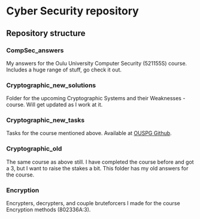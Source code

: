 # Cyber Security repository

## Repository structure

### CompSec_answers

My answers for the Oulu University Computer Security (521155S) course. Includes a huge range of stuff, go check it out.

### Cryptographic_new_solutions

Folder for the upcoming Cryptographic Systems and their Weaknesses - course. Will get updated as I work at it.

### Cryptographic_new_tasks

Tasks for the course mentioned above. Available at [OUSPG Github](https://github.com/ouspg/CryptoCourse).

### Cryptographic_old

The same course as above still. I have completed the course before and got a 3, but I want to raise the stakes a bit. This folder has my old answers for the course.

### Encryption

Encrypters, decrypters, and couple bruteforcers I made for the course Encryption methods (802336A:3).
